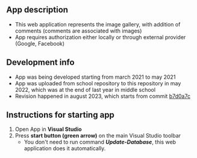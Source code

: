 ## App description

- This web application represents the image gallery, with addition of comments (comments are associated with images)
- App requires authorization either locally or through external provider (Google, Facebook)

## Development info

- App was being developed starting from march 2021 to may 2021
- App was uploaded from school repository to this repository in may 2022, which was at the end of last year in middle school
- Revision happened in august 2023, which starts from commit [b7d0a7c](https://github.com/JanDostal/spsse-web-image-gallery/commit/b7d0a7cd748406e88fedb4b79ed37652469567a1)

## Instructions for starting app

1. Open App in **Visual Studio**
2. Press **start button (green arrow)** on the main Visual Studio toolbar
    - You don't need to run command ***Update-Database***, this web application does it automatically.
